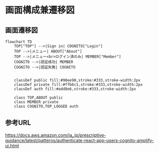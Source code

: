 # 画面構成兼遷移図

## 画面遷移図

```mermaid
flowchart TD
    TOP["TOP"] -->|Sign in| COGNITO["Login"]
    TOP -->|メニュー| ABOUT["About"]
    TOP -->|メニュー<br>ログイン済のみ| MEMBER["Member"]
    COGNITO -->|認証成功| MEMBER
    COGNITO -->|認証失敗| COGNITO


    classDef public fill:#90ee90,stroke:#333,stroke-width:2px
    classDef private fill:#ffb6c1,stroke:#333,stroke-width:2px
    classDef auth fill:#add8e6,stroke:#333,stroke-width:2px

    class TOP,ABOUT public
    class MEMBER private
    class COGNITO,TOP_LOGGED auth
```

## 参考URL

https://docs.aws.amazon.com/ja_jp/prescriptive-guidance/latest/patterns/authenticate-react-app-users-cognito-amplify-ui.html

```

```
